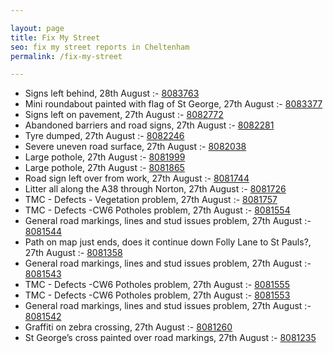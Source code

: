 ```yaml
---

layout: page
title: Fix My Street
seo: fix my street reports in Cheltenham
permalink: /fix-my-street

---
```


<!-- fix_marker starts -->

- Signs left behind, 28th August :- [8083763](https://www.fixmystreet.com/report/8083763)
- Mini roundabout painted with flag of St George, 27th August :- [8083377](https://www.fixmystreet.com/report/8083377)
- Signs left on pavement, 27th August :- [8082772](https://www.fixmystreet.com/report/8082772)
- Abandoned barriers and road signs, 27th August :- [8082281](https://www.fixmystreet.com/report/8082281)
- Tyre dumped, 27th August :- [8082246](https://www.fixmystreet.com/report/8082246)
- Severe uneven road surface, 27th August :- [8082038](https://www.fixmystreet.com/report/8082038)
- Large pothole, 27th August :- [8081999](https://www.fixmystreet.com/report/8081999)
- Large pothole, 27th August :- [8081865](https://www.fixmystreet.com/report/8081865)
- Road sign left over from work, 27th August :- [8081744](https://www.fixmystreet.com/report/8081744)
- Litter all along the A38 through Norton, 27th August :- [8081726](https://www.fixmystreet.com/report/8081726)
- TMC - Defects - Vegetation problem, 27th August :- [8081757](https://www.fixmystreet.com/report/8081757)
- TMC - Defects -CW6 Potholes  problem, 27th August :- [8081554](https://www.fixmystreet.com/report/8081554)
- General road markings, lines and stud issues problem, 27th August :- [8081544](https://www.fixmystreet.com/report/8081544)
- Path on map just ends, does it continue down Folly Lane to St Pauls?, 27th August :- [8081358](https://www.fixmystreet.com/report/8081358)
- General road markings, lines and stud issues problem, 27th August :- [8081543](https://www.fixmystreet.com/report/8081543)
- TMC - Defects -CW6 Potholes  problem, 27th August :- [8081555](https://www.fixmystreet.com/report/8081555)
- TMC - Defects -CW6 Potholes  problem, 27th August :- [8081553](https://www.fixmystreet.com/report/8081553)
- General road markings, lines and stud issues problem, 27th August :- [8081542](https://www.fixmystreet.com/report/8081542)
- Graffiti on zebra crossing, 27th August :- [8081260](https://www.fixmystreet.com/report/8081260)
- St George’s cross painted over road markings, 27th August :- [8081235](https://www.fixmystreet.com/report/8081235)

<!-- fix_marker ends -->